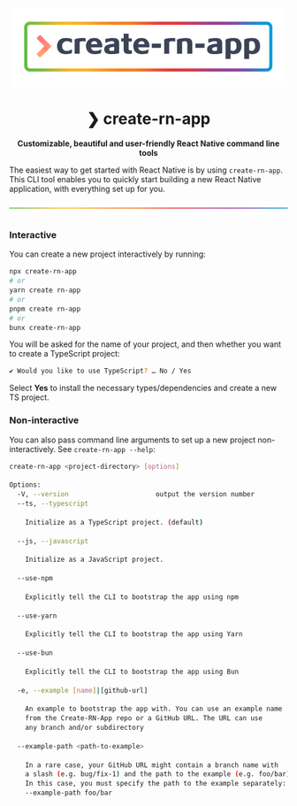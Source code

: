 <p align="center">
  <img src="https://raw.githubusercontent.com/farhoudshapouran/create-rn-app/main/media/banner.png" alt="Create RN App" width="500" />
</p>

<h1 align="center">❯ create-rn-app</h1>

<p align="center">
  <b>Customizable, beautiful and user-friendly React Native command line tools</b>
</p>

The easiest way to get started with React Native is by using `create-rn-app`. This CLI tool enables you to quickly start building a new React Native application, with everything set up for you.

![split](https://raw.githubusercontent.com/farhoudshapouran/create-rn-app/main/media/split.png)

### Interactive

You can create a new project interactively by running:

```bash
npx create-rn-app
# or
yarn create rn-app
# or
pnpm create rn-app
# or
bunx create-rn-app
```

You will be asked for the name of your project, and then whether you want to
create a TypeScript project:

```bash
✔ Would you like to use TypeScript? … No / Yes
```

Select **Yes** to install the necessary types/dependencies and create a new TS project.

### Non-interactive

You can also pass command line arguments to set up a new project
non-interactively. See `create-rn-app --help`:

```bash
create-rn-app <project-directory> [options]

Options:
  -V, --version                      output the version number
  --ts, --typescript

    Initialize as a TypeScript project. (default)

  --js, --javascript

    Initialize as a JavaScript project.

  --use-npm

    Explicitly tell the CLI to bootstrap the app using npm

  --use-yarn

    Explicitly tell the CLI to bootstrap the app using Yarn

  --use-bun

    Explicitly tell the CLI to bootstrap the app using Bun

  -e, --example [name]|[github-url]

    An example to bootstrap the app with. You can use an example name
    from the Create-RN-App repo or a GitHub URL. The URL can use
    any branch and/or subdirectory

  --example-path <path-to-example>

    In a rare case, your GitHub URL might contain a branch name with
    a slash (e.g. bug/fix-1) and the path to the example (e.g. foo/bar).
    In this case, you must specify the path to the example separately:
    --example-path foo/bar
```
